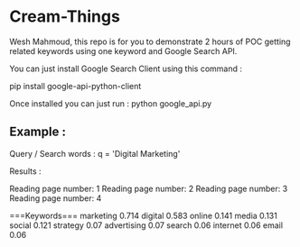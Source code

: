 # Cream-Things

Wesh Mahmoud, this repo is for you to demonstrate 2 hours of POC getting related keywords using one keyword and Google Search API.

You can just install Google Search Client using this command :

pip install google-api-python-client

Once installed you can just run : python google_api.py



## Example : 

Query / Search words : q = 'Digital Marketing'

Results : 

  Reading page number: 1
  Reading page number: 2
  Reading page number: 3
  Reading page number: 4

  ===Keywords===
  marketing 0.714
  digital 0.583
  online 0.141
  media 0.131
  social 0.121
  strategy 0.07
  advertising 0.07
  search 0.06
  internet 0.06
  email 0.06
